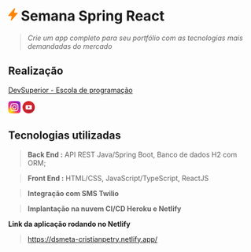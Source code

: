 # ![DevSuperior logo](https://raw.githubusercontent.com/devsuperior/bds-assets/main/ds/devsuperior-logo-small.png) Semana Spring React
>  *Crie um app completo para seu portfólio com as tecnologias mais demandadas do mercado*

## Realização
[DevSuperior - Escola de programação](https://devsuperior.com.br)

[![DevSuperior no Instagram](https://raw.githubusercontent.com/devsuperior/bds-assets/main/ds/ig-icon.png)](https://instagram.com/devsuperior.ig)
[![DevSuperior no Youtube](https://raw.githubusercontent.com/devsuperior/bds-assets/main/ds/yt-icon.png)](https://youtube.com/devsuperior)


## Tecnologias utilizadas

> **Back End :**
> API REST Java/Spring Boot,
>  Banco de dados H2 com ORM;


> **Front End :**
> HTML/CSS,
>  JavaScript/TypeScript,
>  ReactJS

> **Integração com SMS Twilio**

> **Implantação na nuvem CI/CD Heroku e Netlify**

**Link da aplicação rodando no Netlify**
> https://dsmeta-cristianpetry.netlify.app/
